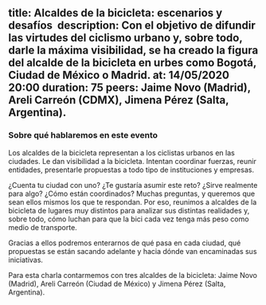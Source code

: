 title: Alcaldes de la bicicleta: escenarios y desafíos 
description: Con el objetivo de difundir las virtudes del ciclismo urbano y, sobre todo, darle la máxima visibilidad, se ha creado la figura del alcalde de la bicicleta en urbes como Bogotá, Ciudad de México o Madrid.
at: 14/05/2020 20:00
duration: 75
peers: Jaime Novo (Madrid), Areli Carreón (CDMX), Jimena Pérez (Salta, Argentina).
----
### Sobre qué hablaremos en este evento

Los alcaldes de la bicicleta representan a los ciclistas urbanos en las ciudades. Le dan visibilidad a la bicicleta. Intentan coordinar fuerzas, reunir entidades, presentarle propuestas a todo tipo de instituciones y empresas. 

¿Cuenta tu ciudad con uno? ¿Te gustaría asumir este reto? ¿Sirve realmente para algo? ¿Cómo están coordinados? Muchas preguntas, y queremos que sean ellos mismos los que te respondan. Por eso, reunimos a alcaldes de la bicicleta de lugares muy distintos para analizar sus distintas realidades y, sobre todo, cómo luchan para que la bici cada vez tenga más peso como medio de transporte. 

Gracias a ellos podremos enterarnos de qué pasa en cada ciudad, qué propuestas se están sacando adelante y hacia dónde van encaminadas sus iniciativas.

Para esta charla contarmemos con tres alcaldes de la bicicleta: Jaime Novo (Madrid), Areli Carreón (Ciudad de México) y Jimena Pérez (Salta, Argentina).

